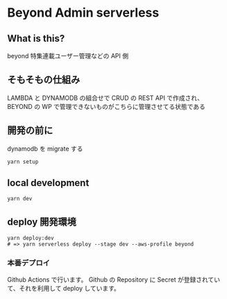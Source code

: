 # Beyond Admin serverless

## What is this?

beyond 特集連載ユーザー管理などの API 側

## そもそもの仕組み

LAMBDA と DYNAMODB の組合せで CRUD の REST API で作成され、BEYOND の WP で管理できないものがこちらに管理させてる状態である

## 開発の前に

dynamodb を migrate する

```
yarn setup
```

## local development

```
yarn dev
```

## deploy 開発環境

```
yarn deploy:dev
# => yarn serverless deploy --stage dev --aws-profile beyond
```

### 本番デプロイ

Github Actions で行います。
Github の Repository に Secret が登録されていて、それを利用して deploy しています。
